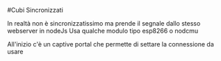 #Cubi Sincronizzati

In realtà non è sincronizzatissimo ma prende il segnale dallo stesso webserver in nodeJs
Usa qualche modulo tipo esp8266 o nodcmu

All'inizio c'è un captive portal che permette di settare la connessione da usare


